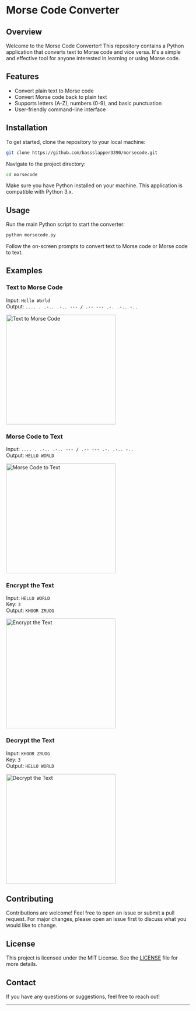 # Morse Code Converter

## Overview
Welcome to the Morse Code Converter! This repository contains a Python application that converts text to Morse code and vice versa. It's a simple and effective tool for anyone interested in learning or using Morse code.

## Features
- Convert plain text to Morse code
- Convert Morse code back to plain text
- Supports letters (A-Z), numbers (0-9), and basic punctuation
- User-friendly command-line interface

## Installation
To get started, clone the repository to your local machine:

```bash
git clone https://github.com/bassslapper3390/morsecode.git
```

Navigate to the project directory:

```bash
cd morsecode
```

Make sure you have Python installed on your machine. This application is compatible with Python 3.x.

## Usage
Run the main Python script to start the converter:

```bash
python morsecode.py
```

Follow the on-screen prompts to convert text to Morse code or Morse code to text.

## Examples

### Text to Morse Code
Input: `Hello World`  
Output: `.... . .-.. .-.. --- / .-- --- .-. .-.. -..`

<img src="https://github.com/bassslapper3390/morsecode/assets/75876257/e4ae7be7-ebcc-4428-b2a8-9f1e791815c3" alt="Text to Morse Code" width="300"/>

### Morse Code to Text
Input: `.... . .-.. .-.. --- / .-- --- .-. .-.. -..`  
Output: `HELLO WORLD`

<img src="https://github.com/bassslapper3390/morsecode/assets/75876257/b4a12dc6-51dc-4368-a42b-f791d598c981" alt="Morse Code to Text" width="300"/>

### Encrypt the Text
Input: `HELLO WORLD`  
Key: `3`  
Output: `KHOOR ZRUOG`

<img src="https://github.com/bassslapper3390/morsecode/assets/75876257/2c0939b4-c7ad-4d4b-ada0-2557df68ad8c" alt="Encrypt the Text" width="300"/>

### Decrypt the Text
Input: `KHOOR ZRUOG`  
Key: `3`  
Output: `HELLO WORLD`

<img src="https://github.com/bassslapper3390/morsecode/assets/75876257/42838bd9-93f1-4a26-9d95-6b3f9f07ea59" alt="Decrypt the Text" width="300"/>

## Contributing
Contributions are welcome! Feel free to open an issue or submit a pull request. For major changes, please open an issue first to discuss what you would like to change.

## License
This project is licensed under the MIT License. See the [LICENSE](LICENSE) file for more details.

## Contact
If you have any questions or suggestions, feel free to reach out!

---
